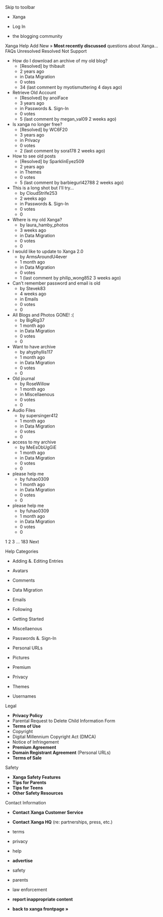 Skip to toolbar

*   Xanga

*   Log In

*   the blogging community

Xanga Help Add New » **Most recently discussed** questions about Xanga… FAQs Unresolved Resolved Not Support

*   How do I download an archive of my old blog?
    *   \[Resolved\] by thibault
    *   2 years ago
    *   in Data Migration
    *   0 votes
    *   34 (last comment by myotismuttering 4 days ago)
*   Retrieve Old Account
    *   \[Resolved\] by anoiFace
    *   3 years ago
    *   in Passwords &. Sign-In
    *   0 votes
    *   5 (last comment by megan\_val09 2 weeks ago)
*   Is xanga no longer free?
    *   \[Resolved\] by WC6F20
    *   3 years ago
    *   in Privacy
    *   0 votes
    *   2 (last comment by sora178 2 weeks ago)
*   How to see old posts
    *   \[Resolved\] by SparklinEyez509
    *   2 years ago
    *   in Themes
    *   0 votes
    *   5 (last comment by barbiegurl42788 2 weeks ago)
*   This is a long shot but I'll try...
    *   by CloudStrife253
    *   2 weeks ago
    *   in Passwords &. Sign-In
    *   0 votes
    *   0
*   Where is my old Xanga?
    *   by laura\_hamby\_photos
    *   3 weeks ago
    *   in Data Migration
    *   0 votes
    *   0
*   I would like to update to Xanga 2.0
    *   by ArmsAroundU4ever
    *   1 month ago
    *   in Data Migration
    *   0 votes
    *   1 (last comment by philip\_wong852 3 weeks ago)
*   Can't remember password and email is old
    *   by Stevek83
    *   4 weeks ago
    *   in Emails
    *   0 votes
    *   0
*   All Blogs and Photos GONE! :(
    *   by BigRig37
    *   1 month ago
    *   in Data Migration
    *   0 votes
    *   0
*   Want to have archive
    *   by ahyphyllis117
    *   1 month ago
    *   in Data Migration
    *   0 votes
    *   0
*   Old journal
    *   by RoseWillow
    *   1 month ago
    *   in Miscellaenous
    *   0 votes
    *   0
*   Audio Files
    *   by supersinger412
    *   1 month ago
    *   in Data Migration
    *   0 votes
    *   0
*   access to my archive
    *   by MeEsObUgGiE
    *   1 month ago
    *   in Data Migration
    *   0 votes
    *   0
*   please help me
    *   by fuhao0309
    *   1 month ago
    *   in Data Migration
    *   0 votes
    *   0
*   please help me
    *   by fuhao0309
    *   1 month ago
    *   in Data Migration
    *   0 votes
    *   0

1 2 3 ... 183 Next

Help Categories

*   Adding &. Editing Entries
*   Avatars
*   Comments
*   Data Migration
*   Emails
*   Following
*   Getting Started
*   Miscellaenous

*   Passwords &. Sign-In
*   Personal URLs
*   Pictures
*   Premium
*   Privacy
*   Themes
*   Usernames

Legal

*   **Privacy Policy**
*   Parental Request to Delete Child Information Form
*   **Terms of Use**
*   Copyright
*   Digital Millennium Copyright Act (DMCA)
*   Notice of Infringement
*   **Premium Agreement**
*   **Domain Registrant Agreement** (Personal URLs)
*   **Terms of Sale**

Safety

*   **Xanga Safety Features**
*   **Tips for Parents**
*   **Tips for Teens**
*   **Other Safety Resources**

Contact Information

*   **Contact Xanga Customer Service**
*   **Contact Xanga HQ** (re: partnerships, press, etc.)

*   terms
*   privacy
*   help
*   **advertise**

*   safety
*   parents
*   law enforcement
*   **report inappropriate content**

*   **back to xanga frontpage »**